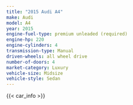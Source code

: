 ```yaml
---
title: "2015 Audi A4"
make: Audi
model: A4
year: 2015
engine-fuel-type: premium unleaded (required)
engine-hp: 220
engine-cylinders: 4
transmission-type: Manual
driven-wheels: all wheel drive
number-of-doors: 4
market-category: Luxury
vehicle-size: Midsize
vehicle-style: Sedan
---
```


{{< car_info >}}

